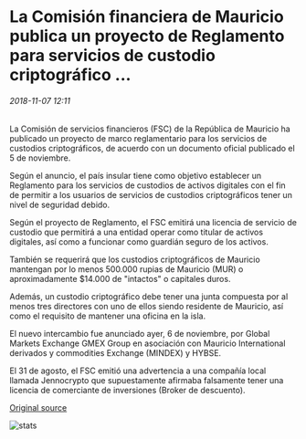 # La Comisión financiera de Mauricio publica un proyecto de Reglamento para servicios de custodio criptográfico ...

###### 2018-11-07 12:11

La Comisión de servicios financieros (FSC) de la República de Mauricio ha publicado un proyecto de marco reglamentario para los servicios de custodios criptográficos, de acuerdo con un documento oficial publicado el 5 de noviembre.

Según el anuncio, el país insular tiene como objetivo establecer un Reglamento para los servicios de custodios de activos digitales con el fin de permitir a los usuarios de servicios de custodios criptográficos tener un nivel de seguridad debido.

Según el proyecto de Reglamento, el FSC emitirá una licencia de servicio de custodio que permitirá a una entidad operar como titular de activos digitales, así como a funcionar como guardián seguro de los activos.

También se requerirá que los custodios criptográficos de Mauricio mantengan por lo menos 500.000 rupias de Mauricio (MUR) o aproximadamente $14.000 de "intactos" o capitales duros.

Además, un custodio criptográfico debe tener una junta compuesta por al menos tres directores con uno de ellos siendo residente de Mauricio, así como el requisito de mantener una oficina en la isla.

El nuevo intercambio fue anunciado ayer, 6 de noviembre, por Global Markets Exchange GMEX Group en asociación con Mauricio International derivados y commodities Exchange (MINDEX) y HYBSE.

El 31 de agosto, el FSC emitió una advertencia a una compañía local llamada Jennocrypto que supuestamente afirmaba falsamente tener una licencia de comerciante de inversiones (Broker de descuento).

[Original source](https://cointelegraph.com/news/mauritius-financial-commission-releases-draft-regulation-for-crypto-custodian-services)

![stats](https://c.statcounter.com/11760860/0/a89fa40b/1/ "stats")